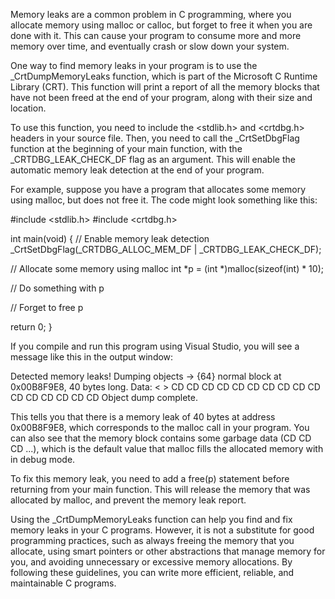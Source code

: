 Memory leaks are a common problem in C programming, where you allocate memory
using malloc or calloc, but forget to free it when you are done with it. This
can cause your program to consume more and more memory over time, and eventually
crash or slow down your system.

One way to find memory leaks in your program is to use the _CrtDumpMemoryLeaks
function, which is part of the Microsoft C Runtime Library (CRT). This function
will print a report of all the memory blocks that have not been freed at the end
of your program, along with their size and location.

To use this function, you need to include the <stdlib.h> and <crtdbg.h> headers
in your source file. Then, you need to call the _CrtSetDbgFlag function at the
beginning of your main function, with the _CRTDBG_LEAK_CHECK_DF flag as an argument.
This will enable the automatic memory leak detection at the end of your program.

For example, suppose you have a program that allocates some memory using malloc,
but does not free it. The code might look something like this:

#include <stdlib.h>
#include <crtdbg.h>

int main(void) {
  // Enable memory leak detection
  _CrtSetDbgFlag(_CRTDBG_ALLOC_MEM_DF | _CRTDBG_LEAK_CHECK_DF);

  // Allocate some memory using malloc
  int *p = (int *)malloc(sizeof(int) * 10);

  // Do something with p

  // Forget to free p

  return 0;
}

If you compile and run this program using Visual Studio, you will see a message
like this in the output window:

Detected memory leaks!
Dumping objects ->
{64} normal block at 0x00B8F9E8, 40 bytes long.
 Data: <                > CD CD CD CD CD CD CD CD CD CD CD CD CD CD CD CD 
Object dump complete.

This tells you that there is a memory leak of 40 bytes at address 0x00B8F9E8,
which corresponds to the malloc call in your program. You can also see that the
memory block contains some garbage data (CD CD CD ...), which is the default value
that malloc fills the allocated memory with in debug mode.

To fix this memory leak, you need to add a free(p) statement before returning from
your main function. This will release the memory that was allocated by malloc,
and prevent the memory leak report.

Using the _CrtDumpMemoryLeaks function can help you find and fix memory leaks in
your C programs. However, it is not a substitute for good programming practices,
such as always freeing the memory that you allocate, using smart pointers or other
abstractions that manage memory for you, and avoiding unnecessary or excessive
memory allocations. By following these guidelines, you can write more efficient,
reliable, and maintainable C programs.

